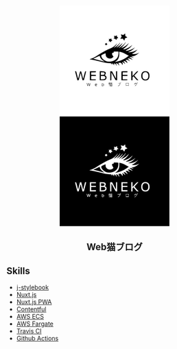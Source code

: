<p align="center">
  <img src='https://github.com/jiyuujin/webneko-blog/blob/master/webneko-blog-white.svg?sanitize=true' alt="webneko blog" title="webneko blog" width="256px" height='256px'/>
  <img src='https://github.com/jiyuujin/webneko-blog/blob/master/webneko-blog-black.svg?sanitize=true' alt="webneko blog" title="webneko blog" width="256px" height='256px'/>
</p>

<div align="center">
  <h2>Web猫ブログ</h2>
</div>

## Skills

- [j-stylebook](https://www.npmjs.com/package/@nekohack/j-stylebook)
- [Nuxt.js](https://ja.nuxtjs.org/guide/)
- [Nuxt.js PWA](https://pwa.nuxtjs.org/)
- [Contentful](https://www.contentful.com/)
- [AWS ECS](https://aws.amazon.com/jp/ecs/features/)
- [AWS Fargate](https://aws.amazon.com/jp/fargate/)
- [Travis CI](https://docs.travis-ci.com/user/languages/javascript-with-nodejs/)
- [Github Actions](https://docs.github.com/ja/actions/language-and-framework-guides/using-nodejs-with-github-actions)

